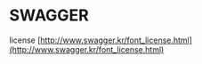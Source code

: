 # SWAGGER

license
[http://www.swagger.kr/font_license.html](http://www.swagger.kr/font_license.html)
